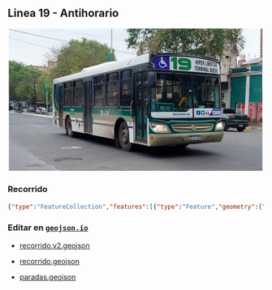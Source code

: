 ## Linea 19 - Antihorario

<p align="center"><img src="../img/landscape.webp" width="500px" /></p>

### Recorrido

```geojson
{"type":"FeatureCollection","features":[{"type":"Feature","geometry":{"type":"LineString","coordinates":[[-65.24452113704035,-26.79299112563319],[-65.24484531270693,-26.79442482568225],[-65.24554401621154,-26.7976199778944],[-65.24632141896373,-26.800887993681012],[-65.24665760274418,-26.802388336385427],[-65.24703114027803,-26.804115979155817],[-65.24742505258641,-26.80597695437971],[-65.24799894207024,-26.807750004969012],[-65.2486645180396,-26.81035345977781],[-65.2491942621784,-26.81302656071799],[-65.24970023574694,-26.815090442472645],[-65.250070377485,-26.81683304465082],[-65.25033864535024,-26.818118007182406],[-65.25064766276458,-26.819372649937108],[-65.25101101291115,-26.82088183948579],[-65.25201277266102,-26.82400319184723],[-65.25252553782111,-26.825769899785584],[-65.25334052880407,-26.828709301344702],[-65.25389064771755,-26.830927438420467],[-65.25459357744035,-26.834078815309674],[-65.25196183572466,-26.834548484165232],[-65.24781896489479,-26.835224197876077],[-65.24677305980005,-26.83544539476204],[-65.24680022616614,-26.835790824651347],[-65.24692587060936,-26.836978610616214],[-65.2469428495882,-26.837145263262673],[-65.24894636908789,-26.836827107997575],[-65.24952705016322,-26.838478475605054],[-65.25025375045635,-26.841114553806996],[-65.25029110420971,-26.841390277981684],[-65.24725186700257,-26.841602373043756],[-65.24544971819162,-26.84194839013506],[-65.24157373313807,-26.84276447422551],[-65.23892766116425,-26.84334563093394],[-65.23734001797996,-26.843645288696038],[-65.23696685398366,-26.84358475183833],[-65.23669885438628,-26.843400114222415],[-65.23597966559339,-26.843515134411934],[-65.2342902504101,-26.843805711212426],[-65.23181040603463,-26.84429908469663],[-65.23010063645158,-26.844586632668076],[-65.22721370408017,-26.845167780022702],[-65.22320049491987,-26.845960799203866],[-65.22038819534768,-26.846529832444848],[-65.21759625017532,-26.847020167304894],[-65.21481227788445,-26.847560049066395],[-65.21239647236446,-26.84801532824352],[-65.21208167768371,-26.848031151466376],[-65.21277262983928,-26.85093736529014],[-65.21144384158819,-26.851255700110578],[-65.20830642488421,-26.852028481604613],[-65.206844757808,-26.852377548788013],[-65.20421262514007,-26.85295115823379],[-65.20244267918962,-26.853333482418858],[-65.20211380409746,-26.85231098461328],[-65.20168569690638,-26.850543092744687],[-65.2021576541097,-26.850399333499894],[-65.20192843813638,-26.849599097865084],[-65.20137234025337,-26.847927476285676],[-65.20064682186835,-26.845279506046396],[-65.20057108093803,-26.844970068275867],[-65.20010866262666,-26.845112338620243],[-65.19766701421528,-26.845878817024037],[-65.19750755962514,-26.845441338106777],[-65.19694946855968,-26.843333946464814],[-65.19639536385904,-26.84105400685799],[-65.19549643860718,-26.837338780703018],[-65.19472109066265,-26.834059178683795],[-65.19424472007466,-26.831613643567966],[-65.1966783957565,-26.831138758990704],[-65.19652890707826,-26.830614071468638],[-65.19577947050465,-26.827517476292684],[-65.19504996575485,-26.824495501981502],[-65.19453771788403,-26.822417959058225],[-65.19369695112434,-26.818942049740997],[-65.19337678970544,-26.817558743990517],[-65.19270334672072,-26.814799964164372],[-65.19180247872822,-26.810945442198683],[-65.19119086001754,-26.808285036181022],[-65.19046221678826,-26.805277716884493],[-65.18982189395047,-26.802581703611864],[-65.1891859871322,-26.799856063642444],[-65.1885964485194,-26.79745161247688],[-65.1884242237561,-26.796460254248082],[-65.18917494708323,-26.796217833323155],[-65.19308974843321,-26.795449178184782],[-65.19552739123652,-26.794997837227996],[-65.19719634680754,-26.794646632761165],[-65.19991622264949,-26.794091641161053],[-65.20200336485442,-26.793719030436343],[-65.20737460978118,-26.79260159588345],[-65.20965293755795,-26.792185308070003],[-65.21217901526362,-26.791684459770252],[-65.21481439440849,-26.79118360925976],[-65.21788697931007,-26.79048978671828],[-65.21924067763442,-26.790193729180313],[-65.22374050164608,-26.789246165559735],[-65.2260198126791,-26.788841383220515],[-65.22904071442842,-26.78827653945481],[-65.23302116961544,-26.787533156826772],[-65.23558867506443,-26.787083625755006],[-65.23717504353249,-26.78680504222535],[-65.23867157295166,-26.786551783877712],[-65.24006880658001,-26.786285862004444],[-65.24038797162203,-26.7862647570672],[-65.24109959145639,-26.788318249075928],[-65.24124853514266,-26.789082231480485],[-65.24122962165862,-26.789238404046092],[-65.24209983105607,-26.78911616737519],[-65.24252304390177,-26.78936745729448],[-65.24262645337538,-26.789637550600837],[-65.24285816719588,-26.790820483331107],[-65.24263794331692,-26.79116407853264],[-65.24268581807321,-26.79145468062729],[-65.24272615107782,-26.792378693264308],[-65.24366629308221,-26.792989731107337],[-65.24405503610339,-26.792899132936295],[-65.24448016393934,-26.792861526127076]]},"properties":{"name":"Linea 19 - Anti horario"}}]}
```

### Editar en [`geojson.io`](https://geojson.io/#map=11/-26.8139/-65.2008)

- [recorrido.v2.geojson](https://geojson.io/#data=data:text/x-url,https%3A%2F%2Fraw.githubusercontent.com%2FFrancoJavierGadea%2FTucuman-colectivos%2Frefs%2Fheads%2Fmain%2Fpublic%2Fdata%2Furbano%2F19%2Fantihorario%2Frecorrido.v2.geojson)

- [recorrido.geojson](https://geojson.io/#data=data:text/x-url,https%3A%2F%2Fraw.githubusercontent.com%2FFrancoJavierGadea%2FTucuman-colectivos%2Frefs%2Fheads%2Fmain%2Fpublic%2Fdata%2Furbano%2F19%2Fantihorario%2Frecorrido.geojson)

- [paradas.geojson](https://geojson.io/#data=data:text/x-url,https%3A%2F%2Fraw.githubusercontent.com%2FFrancoJavierGadea%2FTucuman-colectivos%2Frefs%2Fheads%2Fmain%2Fpublic%2Fdata%2Furbano%2F19%2Fantihorario%2Fparadas.geojson)